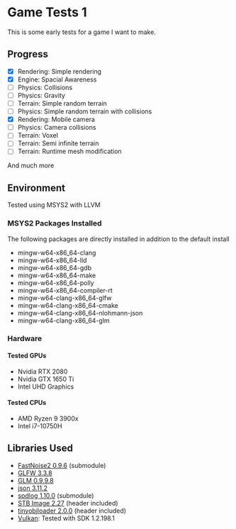 # Game Tests 1
This is some early tests for a game I want to make.
## Progress
- [x] Rendering: Simple rendering
- [x] Engine: Spacial Awareness
- [ ] Physics: Collisions
- [ ] Physics: Gravity
- [ ] Terrain: Simple random terrain
- [ ] Physics: Simple random terrain with collisions
- [x] Rendering: Mobile camera
- [ ] Physics: Camera collisions
- [ ] Terrain: Voxel
- [ ] Terrain: Semi infinite terrain
- [ ] Terrain: Runtime mesh modification

And much more
## Environment
Tested using MSYS2 with LLVM
### MSYS2 Packages Installed
The following packages are directly installed in addition to the default install
* mingw-w64-x86_64-clang
* mingw-w64-x86_64-lld
* mingw-w64-x86_64-gdb
* mingw-w64-x86_64-make
* mingw-w64-x86_64-polly
* mingw-w64-x86_64-compiler-rt
* mingw-w64-clang-x86_64-glfw
* mingw-w64-clang-x86_64-cmake
* mingw-w64-clang-x86_64-nlohmann-json
* mingw-w64-clang-x86_64-glm
### Hardware
#### Tested GPUs
* Nvidia RTX 2080
* Nvidia GTX 1650 Ti
* Intel UHD Graphics
#### Tested CPUs
* AMD Ryzen 9 3900x
* Intel i7-10750H
## Libraries Used
* [FastNoise2 0.9.6](https://github.com/Auburn/FastNoise2) (submodule)
* [GLFW 3.3.8](https://www.glfw.org/)
* [GLM 0.9.9.8](https://github.com/g-truc/glm)
* [json 3.11.2](https://github.com/nlohmann/json)
* [spdlog 1.10.0](https://github.com/gabime/spdlog) (submodule)
* [STB Image 2.27](https://github.com/nothings/stb) (header included)
* [tinyobjloader 2.0.0](https://github.com/tinyobjloader/tinyobjloader) (header included)
* [Vulkan](https://www.khronos.org/vulkan/): Tested with SDK 1.2.198.1
